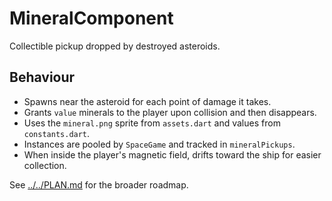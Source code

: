 # MineralComponent

Collectible pickup dropped by destroyed asteroids.

## Behaviour

- Spawns near the asteroid for each point of damage it takes.
- Grants `value` minerals to the player upon collision and then disappears.
- Uses the `mineral.png` sprite from `assets.dart` and values from
  `constants.dart`.
- Instances are pooled by `SpaceGame` and tracked in `mineralPickups`.
- When inside the player's magnetic field, drifts toward the ship for easier
  collection.

See [../../PLAN.md](../../PLAN.md) for the broader roadmap.
